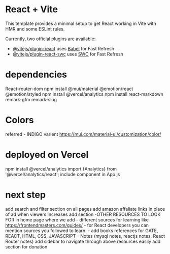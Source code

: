 # React + Vite

This template provides a minimal setup to get React working in Vite with HMR and some ESLint rules.

Currently, two official plugins are available:

- [@vitejs/plugin-react](https://github.com/vitejs/vite-plugin-react/blob/main/packages/plugin-react/README.md) uses [Babel](https://babeljs.io/) for Fast Refresh
- [@vitejs/plugin-react-swc](https://github.com/vitejs/vite-plugin-react-swc) uses [SWC](https://swc.rs/) for Fast Refresh


# dependencies
React-router-dom
npm install @mui/material @emotion/react @emotion/styled
npm install @vercel/analytics
npm install react-markdown remark-gfm remark-slug

# Colors
referred - INDIGO varient 
https://mui.com/material-ui/customization/color/

# deployed on Vercel
npm install @vercel/analytics
import {Analytics} from '@vercel/analytics/react';
include component   <Analytics/> in App.js


# next step
add search and filter section on all pages
add amazon affaliate links in place of ad when viewers increases
add section -OTHER RESOURCES TO LOOK FOR in home page where we add 
    - different sources for learning like https://frontendmasters.com/guides/
    - for React developers you can mention sources you followed to learn.
    - add books references for GATE, REACT, HTML, CSS, JAVASCRIPT
    - Notes (mysql notes, reactjs notes, React Router notes)
add sidebar to navigate through above resources easily
add section for donation
